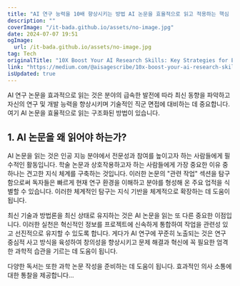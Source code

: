 ```yaml
---
title: "AI 연구 능력을 10배 향상시키는 방법 AI 논문을 효율적으로 읽고 적용하는 핵심 전략 "
description: ""
coverImage: "/it-bada.github.io/assets/no-image.jpg"
date: 2024-07-07 19:51
ogImage:
  url: /it-bada.github.io/assets/no-image.jpg
tag: Tech
originalTitle: "10X Boost Your AI Research Skills: Key Strategies for Efficiently Reading and Applying AI Papers"
link: "https://medium.com/@aisagescribe/10x-boost-your-ai-research-skills-key-strategies-for-efficiently-reading-and-applying-ai-papers-1ffd1cae784b"
isUpdated: true
---
```


AI 연구 논문을 효과적으로 읽는 것은 분야의 급속한 발전에 따라 최신 동향을 파악하고 자신의 연구 및 개발 능력을 향상시키며 기술적인 직군 면접에 대비하는 데 중요합니다. 여기 AI 논문을 효율적으로 읽는 구조화된 방법이 있습니다.

## 1. AI 논문을 왜 읽어야 하는가?

AI 논문을 읽는 것은 인공 지능 분야에서 전문성과 참여를 높이고자 하는 사람들에게 필수적인 활동입니다. 학술 논문과 상호작용하고자 하는 사람들에게 가장 중요한 이유 중 하나는 견고한 지식 체계를 구축하는 것입니다. 이러한 논문의 "관련 작업" 섹션을 탐구함으로써 독자들은 빠르게 현재 연구 환경을 이해하고 분야를 형성해 온 주요 업적을 식별할 수 있습니다. 이러한 체계적인 탐구는 지식 기반을 체계적으로 확장하는 데 도움이 됩니다.

최신 기술과 방법론을 최신 상태로 유지하는 것은 AI 논문을 읽는 또 다른 중요한 이점입니다. 이러한 실천은 혁신적인 정보를 프로젝트에 신속하게 통합하여 작업을 관련성 있고 선진적으로 유지할 수 있도록 합니다. 게다가 AI 연구에 꾸준히 노출되는 것은 연구 중심적 사고 방식을 육성하여 창의성을 향상시키고 문제 해결과 혁신에 꼭 필요한 엄격한 과학적 습관을 기르는 데 도움이 됩니다.

<div class="content-ad"></div>

다양한 독서는 또한 과학 논문 작성을 준비하는 데 도움이 됩니다. 효과적인 의사 소통에 대한 통찰을 제공합니다...
